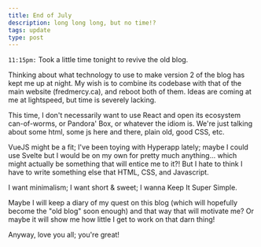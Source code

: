 ```yaml
---
title: End of July
description: long long long, but no time!?
tags: update
type: post
---
```


`11:15pm:` Took a little time tonight to revive the old blog.

Thinking about what technology to use to make version 2 of the blog has kept me
up at night. My wish is to combine its codebase with that of the main website
(fredmercy.ca), and reboot both of them. Ideas are coming at me at lightspeed,
but time is severely lacking.

This time, I don't necessarily want to use React and open its ecosystem
can-of-worms, or Pandora' Box, or whatever the idiom is. We're just talking
about some html, some js here and there, plain old, good CSS, etc.

VueJS might be a fit; I've been toying with Hyperapp lately; maybe I could use
Svelte but I would be on my own for pretty much anything... which might actually
be something that will entice me to it?! But I hate to think I have to write
something else that HTML, CSS, and Javascript.

I want minimalism; I want short & sweet; I wanna Keep It Super Simple.

Maybe I will keep a diary of my quest on this blog (which will hopefully become
the "old blog" soon enough) and that way that will motivate me? Or maybe it will
show me how little I get to work on that darn thing!

Anyway, love you all; you're great!

